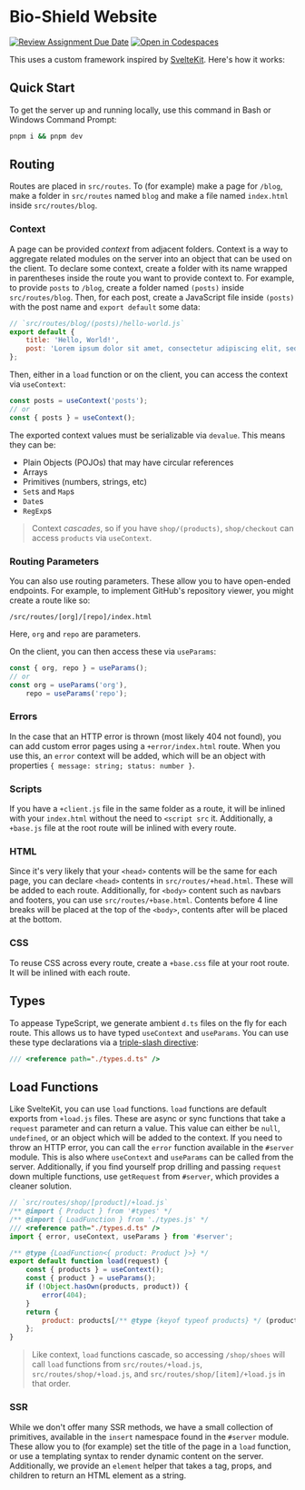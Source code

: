 # Bio-Shield Website

[![Review Assignment Due Date](https://classroom.github.com/assets/deadline-readme-button-22041afd0340ce965d47ae6ef1cefeee28c7c493a6346c4f15d667ab976d596c.svg)](https://classroom.github.com/a/qgn46dxK)
[![Open in Codespaces](https://classroom.github.com/assets/launch-codespace-2972f46106e565e64193e422d61a12cf1da4916b45550586e14ef0a7c637dd04.svg)](https://classroom.github.com/open-in-codespaces?assignment_repo_id=20460143)

This uses a custom framework inspired by [SvelteKit](https://svelte.dev). Here's how it works:

## Quick Start

To get the server up and running locally, use this command in Bash or Windows Command Prompt:

```bash
pnpm i && pnpm dev
```

## Routing

Routes are placed in `src/routes`. To (for example) make a page for `/blog`, make a folder in `src/routes` named `blog` and make a file named `index.html` inside `src/routes/blog`.

### Context

A page can be provided _context_ from adjacent folders. Context is a way to aggregate related modules on the server into an object that can be used on the client. To declare some context, create a folder with its name wrapped in parentheses inside the route you want to provide context to. For example, to provide `posts` to `/blog`, create a folder named `(posts)` inside `src/routes/blog`. Then, for each post, create a JavaScript file inside `(posts)` with the post name and `export default` some data:

```js
// `src/routes/blog/(posts)/hello-world.js`
export default {
    title: 'Hello, World!',
    post: 'Lorem ipsum dolor sit amet, consectetur adipiscing elit, sed do eiusmod tempor incididunt ut labore et dolore magna aliqua. Ut enim ad minim veniam, quis nostrud exercitation ullamco laboris nisi ut aliquip ex ea commodo consequat. Duis aute irure dolor in reprehenderit in voluptate velit esse cillum dolore eu fugiat nulla pariatur. Excepteur sint occaecat cupidatat non proident, sunt in culpa qui officia deserunt mollit anim id est laborum.'
};
```

Then, either in a `load` function or on the client, you can access the context via `useContext`:

```js
const posts = useContext('posts');
// or
const { posts } = useContext();
```

The exported context values must be serializable via `devalue`. This means they can be:

-   Plain Objects (POJOs) that may have circular references
-   Arrays
-   Primitives (numbers, strings, etc)
-   `Set`s and `Map`s
-   `Date`s
-   `RegExp`s

> Context _cascades_, so if you have `shop/(products)`, `shop/checkout` can access `products` via `useContext`.

### Routing Parameters

You can also use routing parameters. These allow you to have open-ended endpoints. For example, to implement GitHub's repository viewer, you might create a route like so:

```text
/src/routes/[org]/[repo]/index.html
```

Here, `org` and `repo` are parameters.

On the client, you can then access these via `useParams`:

```js
const { org, repo } = useParams();
// or
const org = useParams('org'),
    repo = useParams('repo');
```

### Errors

In the case that an HTTP error is thrown (most likely 404 not found), you can add custom error pages using a `+error/index.html` route. When you use this, an `error` context will be added, which will be an object with properties `{ message: string; status: number }`.

### Scripts

If you have a `+client.js` file in the same folder as a route, it will be inlined with your `index.html` without the need to `<script src` it. Additionally, a `+base.js` file at the root route will be inlined with every route.

### HTML

Since it's very likely that your `<head>` contents will be the same for each page, you can declare `<head>` contents in `src/routes/+head.html`. These will be added to each route. Additionally, for `<body>` content such as navbars and footers, you can use `src/routes/+base.html`. Contents before 4 line breaks will be placed at the top of the `<body>`, contents after will be placed at the bottom.

### CSS

To reuse CSS across every route, create a `+base.css` file at your root route. It will be inlined with each route.

## Types

To appease TypeScript, we generate ambient `d.ts` files on the fly for each route. This allows us to have typed `useContext` and `useParams`. You can use these type declarations via a [triple-slash directive](https://www.typescriptlang.org/docs/handbook/triple-slash-directives.html):

```js
/// <reference path="./types.d.ts" />
```

## Load Functions

Like SvelteKit, you can use `load` functions. `load` functions are default exports from `+load.js` files. These are async or sync functions that take a `request` parameter and can return a value. This value can either be `null`, `undefined`, or an object which will be added to the context. If you need to throw an HTTP error, you can call the `error` function available in the `#server` module. This is also where `useContext` and `useParams` can be called from the server. Additionally, if you find yourself prop drilling and passing `request` down multiple functions, use `getRequest` from `#server`, which provides a cleaner solution.

```js
// `src/routes/shop/[product]/+load.js`
/** @import { Product } from '#types' */
/** @import { LoadFunction } from './types.js' */
/// <reference path="./types.d.ts" />
import { error, useContext, useParams } from '#server';

/** @type {LoadFunction<{ product: Product }>} */
export default function load(request) {
    const { products } = useContext();
    const { product } = useParams();
    if (!Object.hasOwn(products, product)) {
        error(404);
    }
    return {
        product: products[/** @type {keyof typeof products} */ (product)]
    };
}
```

> Like context, `load` functions cascade, so accessing `/shop/shoes` will call `load` functions from `src/routes/+load.js`, `src/routes/shop/+load.js`, and `src/routes/shop/[item]/+load.js` in that order.

### SSR

While we don't offer many SSR methods, we have a small collection of primitives, available in the `insert` namespace found in the `#server` module. These allow you to (for example) set the title of the page in a `load` function, or use a templating syntax to render dynamic content on the server. Additionally, we provide an `element` helper that takes a tag, props, and children to return an HTML element as a string.
